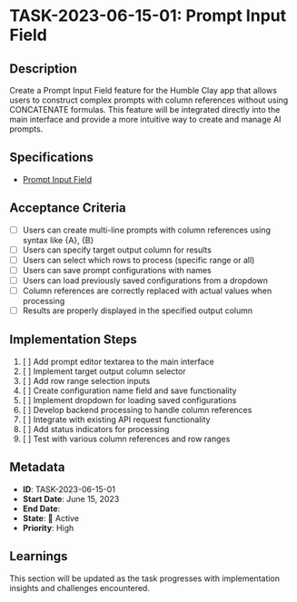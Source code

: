 # TASK-2023-06-15-01: Prompt Input Field

## Description
Create a Prompt Input Field feature for the Humble Clay app that allows users to construct complex prompts with column references without using CONCATENATE formulas. This feature will be integrated directly into the main interface and provide a more intuitive way to create and manage AI prompts.

## Specifications
- [Prompt Input Field](../specs/ui/prompt_input_field.md)

## Acceptance Criteria
- [ ] Users can create multi-line prompts with column references using syntax like {A}, {B}
- [ ] Users can specify target output column for results
- [ ] Users can select which rows to process (specific range or all)
- [ ] Users can save prompt configurations with names
- [ ] Users can load previously saved configurations from a dropdown
- [ ] Column references are correctly replaced with actual values when processing
- [ ] Results are properly displayed in the specified output column

## Implementation Steps
1. [ ] Add prompt editor textarea to the main interface
2. [ ] Implement target output column selector
3. [ ] Add row range selection inputs
4. [ ] Create configuration name field and save functionality
5. [ ] Implement dropdown for loading saved configurations
6. [ ] Develop backend processing to handle column references
7. [ ] Integrate with existing API request functionality
8. [ ] Add status indicators for processing
9. [ ] Test with various column references and row ranges

## Metadata
- **ID**: TASK-2023-06-15-01
- **Start Date**: June 15, 2023
- **End Date**: 
- **State**: 🔄 Active
- **Priority**: High

## Learnings
This section will be updated as the task progresses with implementation insights and challenges encountered. 
